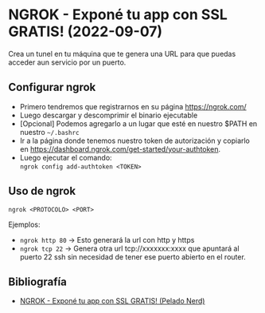 # NGROK - Exponé tu app con SSL GRATIS! (2022-09-07)
Crea un tunel en tu máquina que te genera una URL para que puedas acceder aun servicio por un puerto.

## Configurar ngrok

* Primero tendremos que registrarnos en su página https://ngrok.com/
* Luego descargar y descomprimir el binario ejecutable
* [Opcional] Podemos agregarlo a un lugar que esté en nuestro $PATH en nuestro `~/.bashrc`
* Ir a la página donde tenemos nuestro token de autorización y copiarlo en https://dashboard.ngrok.com/get-started/your-authtoken.
* Luego ejecutar el comando:  
`ngrok config add-authtoken <TOKEN>`

## Uso de ngrok

`ngrok <PROTOCOLO> <PORT>`

Ejemplos:    
* `ngrok http 80` -> Esto generará la url con http y https
* `ngrok tcp 22` -> Genera otra url tcp://xxxxxxx:xxxx que apuntará al puerto 22 ssh sin necesidad de tener ese puerto abierto en el router.


## Bibliografía

* [NGROK - Exponé tu app con SSL GRATIS! (Pelado Nerd)](https://youtu.be/NqCYquO3byk)